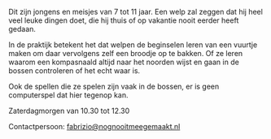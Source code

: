 Dit zijn jongens en meisjes van 7 tot 11 jaar. Een welp zal zeggen dat hij heel veel leuke dingen doet, die hij thuis of op vakantie nooit eerder heeft gedaan.


In de praktijk betekent het dat welpen de beginselen leren van een vuurtje maken om daar vervolgens zelf een broodje op te bakken. Of ze leren waarom een kompasnaald altijd naar het noorden wijst en gaan in de bossen controleren of het echt waar is.


Ook de spellen die ze spelen zijn vaak in de bossen, er is geen computerspel dat hier tegenop kan.


Zaterdagmorgen van 10.30 tot 12.30


Contactpersoon: [fabrizio@nognooitmeegemaakt.nl](mailto:fabrizio@nognooitmeegemaakt.nl)
